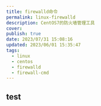 ```yaml
---
title: firewalld命令
permalink: linux-firewalld
description: CentOS7的防火墙管理工具
cover: 
publish: true
date: 2023/07/31 15:08:16
updated: 2023/06/01 15:35:47
tags:
  - linux
  - centos
  - firewalld
  - firewall-cmd
---
```


## test
